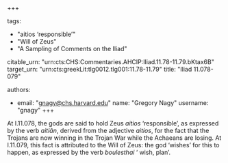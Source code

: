 +++

tags:
- "aitios ‘responsible’"
- "Will of Zeus"
- "A Sampling of Comments on the Iliad"

citable_urn: "urn:cts:CHS:Commentaries.AHCIP:Iliad.11.78-11.79.bKtax6B"
target_urn: "urn:cts:greekLit:tlg0012.tlg001:11.78-11.79"
title: "Iliad 11.078-079"

authors:
- email: "gnagy@chs.harvard.edu"
  name: "Gregory Nagy"
  username: "gnagy"
+++

<p>At I.11.078, the gods are said to hold Zeus <em>aitios</em> ‘responsible’, as expressed by the verb <em>aitiân</em>, derived from the adjective <em>aitios</em>, for the fact that the Trojans are now winning in the Trojan War while the Achaeans are losing. At I.11.079, this fact is attributed to the Will of Zeus: the god ‘wishes’ for this to happen, as expressed by the verb <em>boulesthai</em> ‘ wish, plan’. </p>